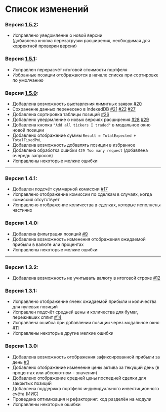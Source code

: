 # Список изменений

### Версия [1.5.2](https://github.com/ya-erm/TTExtension/releases/tag/v1.5.2):
- Исправлено уведомление о новой версии  
(добавлена кнопка перезагрузки расширения, необходимая для корректной проверки версии)

### Версия [1.5.1](https://github.com/ya-erm/TTExtension/releases/tag/v1.5.1):
- Исправлен перерасчёт итоговой стоимости портфеля
- Избранные позиции отображаются в начале списка при сортировке по умолчанию


### Версия [1.5.0](https://github.com/ya-erm/TTExtension/releases/tag/v1.5.0):
- Добавлена возможность выставления лимитных заявок [#20](https://github.com/ya-erm/TTExtension/issues/20)
- Сохранение данных перенесено в IndexedDB [#21](https://github.com/ya-erm/TTExtension/issues/21) [#22](https://github.com/ya-erm/TTExtension/issues/22) [#27](https://github.com/ya-erm/TTExtension/issues/27)
- Добавлена сортировка таблицы позиций [#26](https://github.com/ya-erm/TTExtension/issues/26)
- Добавлено уведомление о новых версиях расширения [#28](https://github.com/ya-erm/TTExtension/issues/28) [#29](https://github.com/ya-erm/TTExtension/issues/9)
- Добавлена кнопка `"Add all tickers I traded"` в модальное окно новой позиции
- Добавлено отображение суммы `Result = TotalExpected + TotalFixedPnL`
- Добавлена возможность добавлять позиции в избранное
- Добавлена обработка ошибки `429 Too many request` (добавлена очередь запросов)
- Исправлены некоторые мелкие ошибки

---

### Версия 1.4.1:
- Добавлен подсчёт суммарной комиссии [#17](https://github.com/ya-erm/TTExtension/issues/17)
- Исправлено отображение комиссии по сделкам в случаях, когда комиссия отсутствует
- Исправлено отображение количества в сделках, которые исполнены частично

### Версия 1.4.0:
- Добавлена фильтрация позиций [#9](https://github.com/ya-erm/TTExtension/issues/9)
- Добавлена возможность изменения отображения ожидаемой прибыли в валюте или процентах
- Исправлены некоторые мелкие ошибки

---

### Версия 1.3.2:
- Добавлена возможность не учитывать валюту в итоговой строке [#12](https://github.com/ya-erm/TTExtension/issues/12)

### Версия 1.3.1:
- Исправлено отображение ячеек ожидаемой прибыли и количества для нулевых позиций
- Исправлен подсчёт средней цены и количества для бумаг, переживших сплит [#14](https://github.com/ya-erm/TTExtension/issues/14)
- Исправлена ошибка при добавлении позиции через модальное окно [#11](https://github.com/ya-erm/TTExtension/issues/11)
- Исправлены некоторые другие мелкие ошибки

### Версия 1.3.0:
- Добавлена возможность отображения зафиксированной прибыли за день [#3](https://github.com/ya-erm/TTExtension/issues/3)
- Добавлено отображение изменение цены актива за текущий день (в процентах или абсолютном - значении)
- Добавлено отображение средней цены последней сделки для закрытых позиций
- Добавлена поддержка портфеля индивидуального инвестиционного счёта (ИИС)
- Проведена оптимизация и рефакторинг: код разделён на модули
- Исправлены некоторые ошибки
